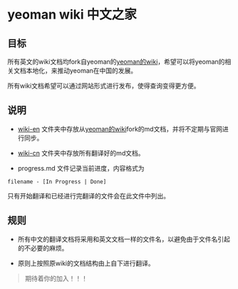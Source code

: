 # yeoman wiki 中文之家

## 目标

所有英文的wiki文档均fork自yeoman的[yeoman的wiki][yeoman-wiki]，希望可以将yeoman的相关文档本地化，来推动yeoman在中国的发展。

所有wiki文档希望可以通过网站形式进行发布，使得查询变得更方便。

## 说明

* [wiki-en] 文件夹中存放从[yeoman的wiki][yeoman-wiki]fork的md文档，并将不定期与官网进行同步。

* [wiki-cn] 文件夹中存放所有翻译好的md文档。

* progress.md 文件记录当前进度，内容格式为
```
filename - [In Progress | Done]
```
只有开始翻译和已经进行完翻译的文件会在此文件中列出。

## 规则

* 所有中文的翻译文档将采用和英文文档一样的文件名，以避免由于文件名引起的不必要的麻烦。

* 原则上按照原wiki的文档结构由上自下进行翻译。


> 期待着你的加入！！！




[yeoman-wiki]: https://github.com/yeoman/yeoman/wiki
[wiki-en]: https://github.com/qivhou/yeoman-cn/tree/master/wiki-en
[wiki-cn]: https://github.com/qivhou/yeoman-cn/tree/master/wiki-cn
